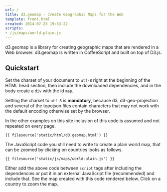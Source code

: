 ```yaml
---
url: /
title: d3.geomap - Create Geographic Maps for the Web
template: front.html
created: 2014-07-23 19:53:22
scripts:
- /js/maps/world-plain.js
---
```

d3.geomap is a library for creating geographic maps that are rendered in a Web browser. d3.geomap is written in CoffeeScript and built on top of D3.js.

## Quickstart

Set the charset of your document to `utf-8` right at the beginning of the HTML head section, then include the downloaded dependencies, and in the body create a `div` with the id `map`.

Setting the charset to `utf-8` is **mandatory**, because d3, d3-geo-projection and several of the topojson files contain characters that may not work with the default encoding otherwise set by the browser.

In the other examples on this site inclusion of this code is assumed and not repeated on every page.

    {{ filesource('static/html/d3.geomap.html') }}

The JavaScript code you still need to write to create a plain world map, that can be zoomed by clicking on countries looks as follows.

    {{ filesource('static/js/maps/world-plain.js') }}

Either add the above code between `script` tags after including the dependencies or put it in an external JavaScript file (recommended) and include that. See the map created with this code rendered below. Click on a country to zoom the map.